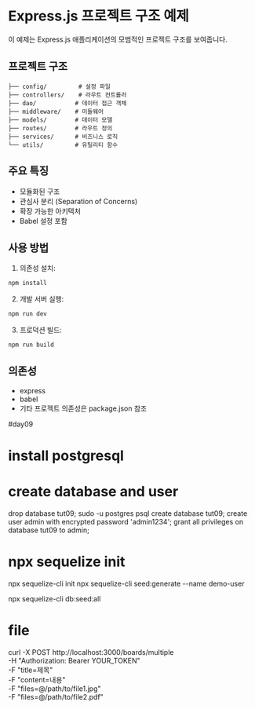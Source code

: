 # Express.js 프로젝트 구조 예제

이 예제는 Express.js 애플리케이션의 모범적인 프로젝트 구조를 보여줍니다.

## 프로젝트 구조

```
├── config/         # 설정 파일
├── controllers/    # 라우트 컨트롤러
├── dao/           # 데이터 접근 객체
├── middleware/    # 미들웨어
├── models/        # 데이터 모델
├── routes/        # 라우트 정의
├── services/      # 비즈니스 로직
└── utils/         # 유틸리티 함수
```

## 주요 특징

- 모듈화된 구조
- 관심사 분리 (Separation of Concerns)
- 확장 가능한 아키텍처
- Babel 설정 포함

## 사용 방법

1. 의존성 설치:

```bash
npm install
```

2. 개발 서버 실행:

```bash
npm run dev
```

3. 프로덕션 빌드:

```bash
npm run build
```

## 의존성

- express
- babel
- 기타 프로젝트 의존성은 package.json 참조

#day09

# install postgresql

# create database and user

drop database tut09;
sudo -u postgres psql
create database tut09;
create user admin with encrypted password 'admin1234';
grant all privileges on database tut09 to admin;

# npx sequelize init

npx sequelize-cli init
npx sequelize-cli seed:generate --name demo-user

npx sequelize-cli db:seed:all


# file
curl -X POST http://localhost:3000/boards/multiple \
  -H "Authorization: Bearer YOUR_TOKEN" \
  -F "title=제목" \
  -F "content=내용" \
  -F "files=@/path/to/file1.jpg" \
  -F "files=@/path/to/file2.pdf"